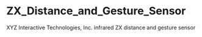 ZX_Distance_and_Gesture_Sensor
==============================

XYZ Interactive Technologies, Inc. infrared ZX distance and gesture sensor
